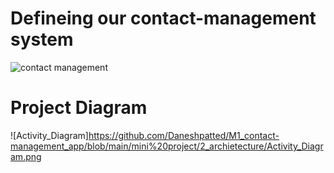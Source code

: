 
# Defineing our contact-management system



![contact management](https://github.com/Daneshpatted/M1_contact-management_app/blob/main/mini%20project/2_archietecture/contact%20management.png)









# Project Diagram



![Activity_Diagram]https://github.com/Daneshpatted/M1_contact-management_app/blob/main/mini%20project/2_archietecture/Activity_Diagram.png



